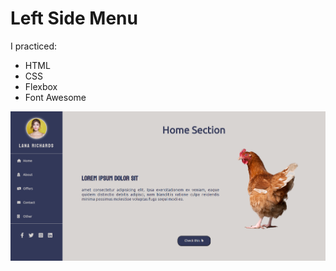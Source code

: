 # Left Side Menu

I practiced:
* HTML
* CSS
* Flexbox
* Font Awesome

![](images/Study-HTML-CSS.png)